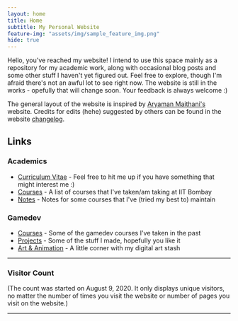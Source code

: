 ```yaml
---
layout: home
title: Home
subtitle: My Personal Website
feature-img: "assets/img/sample_feature_img.png"
hide: true
---
```


Hello, you've reached my website! I intend to use this space mainly as a repository for my academic work, along with occasional blog posts and some other stuff I haven't yet figured out. Feel free to explore, though I'm afraid there's not an awful lot to see right now. The website is still in the works - opefully that will change soon. Your feedback is always welcome :)

The general layout of the website is inspired by [Aryaman Maithani's](https://aryamanmaithani.github.io/) website. Credits for edits (hehe) suggested by others can be found in the website [changelog](/changelog/).

<h2>Links</h2>

<h3>Academics</h3>

* [Curriculum Vitae](/cv/) - Feel free to hit me up if you have something that might interest me :)
* [Courses](/academics/courses/) - A list of courses that I've taken/am taking at IIT Bombay
* [Notes](/academics/notes/) - Notes for some courses that I've (tried my best to) maintain

<h3>Gamedev</h3>

* [Courses](/gamedev/courses/) - Some of the gamedev courses I've taken in the past
* [Projects](/gamedev/projects/) - Some of the stuff I made, hopefully you like it
* [Art & Animation](/gamedev/art/) - A little corner with my digital art stash

---

<h3>Visitor Count</h3>

<!-- hitwebcounter Code START -->
<center><!-- Badge Code - Do Not Change The Code -->
<script src="https://apps.elfsight.com/p/platform.js" defer></script>
<div class="elfsight-app-809de696-051f-4ac0-b372-e4d6db9d425e"></div>
<!-- Badge Code End Here --></center>
                           
(The count was started on August 9, 2020. It only displays unique visitors, no matter the number of times you visit the website or number of pages you visit on the website.)

---
